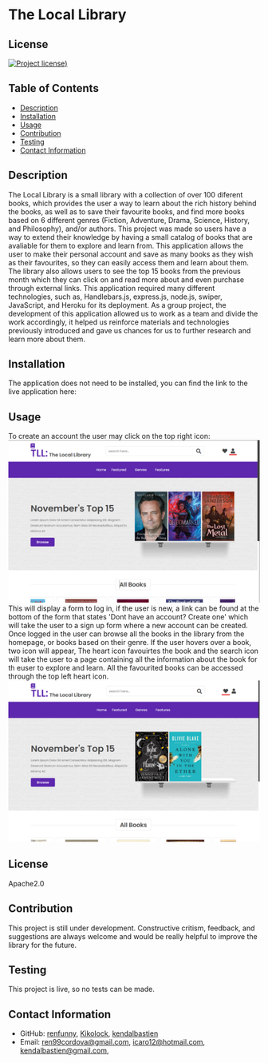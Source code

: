 # The Local Library

## License

[![Project license](https://img.shields.io/badge/license-Apache2.0-green))](https://opensource.org/licenses/Apache-2.0)

## Table of Contents

- [Description](#description)
- [Installation](#installation)
- [Usage](#usage)
- [Contribution](#contribution)
- [Testing](#testing)
- [Contact Information](#contact-information)

## Description

The Local Library is a small library with a collection of over 100 diferent books, which provides the user a way to learn about the rich history behind the books, as well as to save their favourite books, and find more books based on 6 different genres (Fiction, Adventure, Drama, Science, History, and Philosophy), and/or authors. This project was made so users have a way to extend their knowledge by having a small catalog of books that are avaliable for them to explore and learn from. This application allows the user to make their personal account and save as many books as they wish as their favourites, so they can easily access them and learn about them. The library also allows users to see the top 15 books from the previous month which they can click on and read more about and even purchase through external links. This application required many different technologies, such as, Handlebars.js, express.js, node.js, swiper, JavaScript, and Heroku for its deployment. As a group project, the development of this application allowed us to work as a team and divide the work accordingly, it helped us reinforce materials and technologies previously introduced and gave us chances for us to further research and learn more about them.

## Installation

The application does not need to be installed, you can find the link to the live application here:

## Usage

To create an account the user may click on the top right icon:
![Home page of library showing where to click to log in](/public/image/Screenshot%201.png)
This will display a form to log in, if the user is new, a link can be found at the bottom of the form that states 'Dont have an account? Create one' which will take the user to a sign up form where a new account can be created. Once logged in the user can browse all the books in the library from the homepage, or books based on their genre. If the user hovers over a book, two icon will appear, The heart icon favouirtes the book and the search icon will take the user to a page containing all the information about the book for th euser to explore and learn. All the favourited books can be accessed through the top left heart icon.
![Home page of library showing where to click to access the user's favourite books](/public/image/Screenshot%202.png)

## License

Apache2.0

## Contribution

This project is still under development. Constructive critism, feedback, and suggestions are always welcome and would be really helpful to improve the library for the future.

## Testing

This project is live, so no tests can be made.

## Contact Information

- GitHub:
  [renfunny](https://github.com/renfunny),
  [Kikolock](https://github.com/Kikolock),
  [kendalbastien](https://github.com/kendalbastien)
- Email:
  [ren99cordova@gmail.com](mailto:ren99cordova@gmail.com),
  [icaro12@hotmail.com](mailto:icaro12@hotmail.com),
  [kendalbastien@gmail.com](mailto:kendalbastien@gmail.com),
